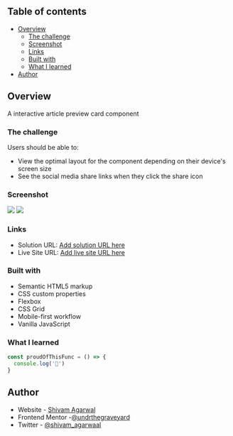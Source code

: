 ## Table of contents

- [Overview](#overview)
  - [The challenge](#the-challenge)
  - [Screenshot](#screenshot)
  - [Links](#links)
  - [Built with](#built-with)
  - [What I learned](#what-i-learned)
- [Author](#author)

## Overview

A interactive article preview card component

### The challenge

Users should be able to:

- View the optimal layout for the component depending on their device's screen size
- See the social media share links when they click the share icon

### Screenshot

![](./screenshot.jpg)
![](./screenshot.jpg)

### Links

- Solution URL: [Add solution URL here](https://your-solution-url.com)
- Live Site URL: [Add live site URL here](https://your-live-site-url.com)

### Built with

- Semantic HTML5 markup
- CSS custom properties
- Flexbox
- CSS Grid
- Mobile-first workflow
- Vanilla JavaScript

### What I learned

```js
const proudOfThisFunc = () => {
  console.log('🎉')
}
```

## Author

- Website - [Shivam Agarwal](https://shivamagarwal.au/)
- Frontend Mentor -[@undrthegraveyard](https://www.frontendmentor.io/profile/undrthegraveyard)
- Twitter - [@shivam_agarwaal](https://x.com/shivam_agarwaal)